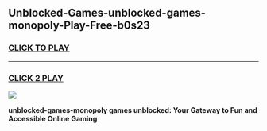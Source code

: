 
## Unblocked-Games-unblocked-games-monopoly-Play-Free-b0s23
<h3>
<a href="https://premium76.site?title=unblocked-games-monopoly&ref=18A">CLICK TO PLAY</a></h3>
<hr>

<h3>
<a href="https://premium76.site?title=unblocked-games-monopoly&ref=18A">CLICK 2 PLAY</a>
  
</h3>

<a href="https://premium76.site?title=unblocked-games-monopoly&ref=18A"><img src="https://clearcache.store/games.png"></a>


**unblocked-games-monopoly games unblocked: Your Gateway to Fun and Accessible Online Gaming**
